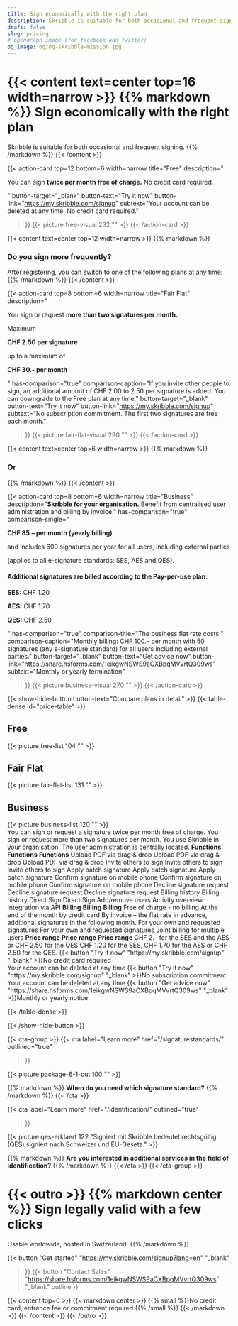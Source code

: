 ```yaml
---
title: Sign economically with the right plan
description: Skribble is suitable for both occasional and frequent signing. No credit card, entrance fee or commitment required.
draft: false
slug: pricing
# opengraph image (for facebook and twitter)
og_image: og/og-skribble-mission.jpg
---
```


{{< content text=center top=16 width=narrow >}}
{{% markdown %}}
Sign economically 
with the right plan
===============	
Skribble is suitable for both occasional
and frequent signing.
{{% /markdown %}}
{{< /content >}}

{{< action-card
  top=12
  bottom=6
  width=narrow
  title="Free"
  description="<p>You can sign <strong>twice per month free of charge.</strong> No credit card required.</p>"
  button-target="_blank"
  button-text="Try it now"
  button-link="https://my.skribble.com/signup"
  subtext="Your account can be deleted at any time. No credit card required."
>}}
   {{< picture free-visual 232 "" >}}
{{< /action-card >}}

{{< content text=center top=12 width=narrow >}}
{{% markdown %}}
### Do you sign more frequently?
After registering, you can switch
to one of the following plans at any time:
{{% /markdown %}}
{{< /content >}}

{{< action-card
  top=8
  bottom=6
  width=narrow
  title="Fair Flat"
  description="<p>You sign or request <strong>more than two signatures per month.</strong></p><p class='top-spaced'>Maximum</p><p><strong>CHF <span class='large'>2.50</span> per signature</strong></p><p>up to a maximum of</p><p><strong>CHF <span class='large'>30.-</span> per month</strong></p>"
  has-comparison="true"
  comparison-caption="If you invite other people to sign, an additional amount of CHF 2.00 to 2.50 per signature is added. You can downgrade to the Free plan at any time."
  button-target="_blank"
  button-text="Try it now"
  button-link="https://my.skribble.com/signup"
  subtext="No subscription commitment. The first two signatures are free each month."
>}}
  {{< picture fair-flat-visual 290 "" >}}
{{< /action-card >}}

{{< content text=center top=6 width=narrow >}}
{{% markdown %}}
### Or
{{% /markdown %}}
{{< /content >}}

{{< action-card
  top=8
  bottom=6
  width=narrow
  title="Business"
  description="<strong>Skribble for your organisation.</strong> Benefit from centralised user administration and billing by invoice."
  has-comparison="true"  
  comparison-single="<p><strong>CHF <span class='large'>85.–</span> per month (yearly billing)</strong></p>and includes 600 signatures per year for all users, including external parties</p><p> (applies to all e-signature standards: SES, AES and QES).</p><h4><strong>Additional signatures are billed according to the Pay-per-use plan:</strong></h4><p><strong>SES:</strong> CHF 1.20</p><p><strong>AES:</strong> CHF 1.70</p><p><strong>QES:</strong> CHF 2.50</p>"
  has-comparison="true"
  comparison-title="The business flat rate costs:"
  comparison-caption="Monthly billing: CHF 100.– per month with 50 signatures (any e-signature standard) for all users including external parties."
  button-target="_blank"
  button-text="Get advice now"
  button-link="https://share.hsforms.com/1eikgwNSWS9aCXBpqMVvrtQ309ws"
  subtext="Monthly or yearly termination"
>}}
  {{< picture business-visual 270 "" >}}
{{< /action-card >}}

{{< show-hide-button button-text="Compare plans in detail" >}}
{{< table-dense id="price-table" >}}
<thead>
<tr>
<th><div class="header-with-image"><h2>Free</h2><span class="header-image">{{< picture free-list 104 "" >}}</span></div></th>
<th><div class="header-with-image"><h2>Fair Flat</h2><span class="header-image">{{< picture fair-flat-list 131 "" >}}</span></div></th>
<th><div class="header-with-image"><h2>Business</h2><span class="header-image">{{< picture business-list 120 "" >}}</span></div></th>
</tr>
</thead>

<tbody>
<tr>
<td>You can sign or request a signature twice per month free of charge.</td>
<td>You sign or request more than two signatures per month.</td>
<td>You use Skribble in your organisation. The user administration is centrally located.</td>
</tr>


<tr>
<td><strong>Functions</strong></td>
<td><strong>Functions</strong></td>
<td><strong>Functions</strong></td>
</tr>

<tr>
<td>Upload PDF via drag & drop</td>
<td>Upload PDF via drag & drop</td>
<td>Upload PDF via drag & drop</td>
</tr>

<tr>
<td>Invite others to sign</td>
<td>Invite others to sign</td>
<td>Invite others to sign</td>
</tr>

<tr>
<td>Apply batch signature</td>
<td>Apply batch signature</td>
<td>Apply batch signature</td>
</tr>

<tr>
<td>Confirm signature on mobile phone</td>
<td>Confirm signature on mobile phone</td>
<td>Confirm signature on mobile phone</td>
</tr>

<tr>
<td>Decline signature request</td>
<td>Decline signature request</td>
<td>Decline signature request</td>
</tr>

<tr>
<td></td>
<td>Billing history</td>
<td>Billing history</td>
</tr>

<tr>
<td></td>
<td>Direct Sign</td>
<td>Direct Sign</td>
</tr>

<tr>
<td></td>
<td></td>
<td>Add/remove users</td>
</tr>

<tr>
<td></td>
<td></td>
<td>Activity overview</td>
</tr>

<tr>
<td></td>
<td></td>
<td>Integration via API</td>
</tr>

<tr>
<td><strong>Billing</strong></td>
<td><strong>Billing</strong></td>
<td><strong>Billing</strong></td>
</tr>

<tr>
<td>Free of charge - no billing</td>
<td>At the end of the month by credit card</td>
<td>By invoice – the flat rate in advance, additional signatures in the following month.</td>
</tr>

<tr>
<td></td>
<td>For your own and requested signatures</td>
<td>For your own and requested signatures</td>
</tr>

<tr>
<td></td>
<td></td>
<td>Joint billing for multiple users</td>
</tr>

<tr>
<td><strong>Price range</strong></td>
<td><strong>Price range</strong></td>
<td><strong>Price range</strong></td>
</tr>

<tr>
<td></td>
<td>CHF 2.– for the SES and the AES or CHF 2.50 for the QES</td>
<td>CHF 1.20 for the SES, CHF 1.70 for the AES or CHF 2.50 for the QES.</td>
</tr>


<tr>
<td>{{< button
  "Try it now"
  "https://my.skribble.com/signup"
  "_blank"
>}}No credit card required</br>Your account can be deleted at any time</td>
<td>{{< button
  "Try it now"
  "https://my.skribble.com/signup"
  "_blank"
>}}No subscription commitment</br>Your account can be deleted at any time</td>
<td>{{< button
  "Get advice now"
  "https://share.hsforms.com/1eikgwNSWS9aCXBpqMVvrtQ309ws"
  "_blank"
>}}Monthly or yearly notice</td>
</tr>


</tbody>

{{< /table-dense >}}

{{< /show-hide-button >}}


[//]: # (--------------------------------------------------------------------------------------------------------------)

{{< cta-group >}}
{{< cta
  label="Learn more"
  href="/signaturestandards/"
  outlined="true"
>}}

{{< picture package-6-1-out 100 "" >}}

{{% markdown %}}
**When do you need which signature standard?**
{{% /markdown %}}
{{< /cta >}}

{{< cta
  label="Learn more"
  href="/identification/"
  outlined="true"
>}}

{{< picture qes-erklaert 122 "Signiert mit Skribble bedeutet rechtsgültig (QES) signiert nach Schweizer und EU-Gesetz." >}}

{{% markdown %}}
**Are you interested in additional services in the field of identification?**
{{% /markdown %}}
{{< /cta >}}
{{< /cta-group >}}

[//]: # (--------------------------------------------------------------------------------------------------------------)

{{< outro >}}
{{% markdown center %}}
Sign legally valid with 
a few clicks
===============
Usable worldwide, hosted in Switzerland.
{{% /markdown %}}

{{< button
  "Get started"
  "https://my.skribble.com/signup?lang=en"
  "_blank"
>}}
{{< button
  "Contact Sales"
  "https://share.hsforms.com/1eikgwNSWS9aCXBpqMVvrtQ309ws"
  "_blank"
  outline
>}}

{{< content top=6 >}}
{{< markdown center >}}
{{% small %}}No credit card, entrance fee or commitment required.{{% /small %}} 
{{< /markdown >}}
{{< /content >}}
{{< /outro >}}
